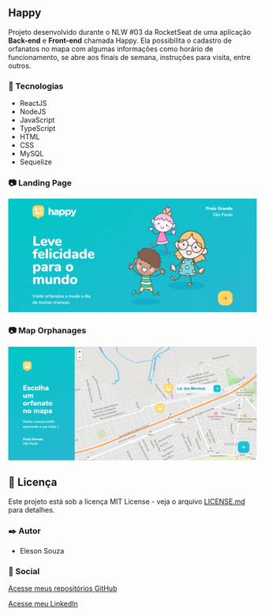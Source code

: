 ## Happy
Projeto desenvolvido durante o NLW #03 da RocketSeat de uma aplicação **Back-end** e **Front-end** chamada Happy. Ela possibilita o cadastro de orfanatos no mapa com algumas informações como horário de funcionamento, se abre aos finais de semana, instruções para visita, entre outros.

### :rocket: Tecnologias 
* ReactJS
* NodeJS
* JavaScript
* TypeScript
* HTML
* CSS
* MySQL
* Sequelize

### :camera: Landing Page
![Landing Page](images/Happy%20-%20Landing%20Page.PNG)

### :camera: Map Orphanages
![Map Orphanages](images/Happy%20-%20Map%20Orphanages.PNG)

## :page_facing_up: Licença

Este projeto está sob a licença MIT License - veja o arquivo [LICENSE.md](https://github.com/Eleson-Souza/forum-for-devs_web/blob/master/LICENSE) para detalhes.

### ✒️ Autor

* Eleson Souza

### :briefcase: Social
[Acesse meus repositórios GitHub](https://github.com/Eleson-Souza?tab=repositories)

[Acesse meu LinkedIn](https://www.linkedin.com/in/eleson-souza-97735a174/)
